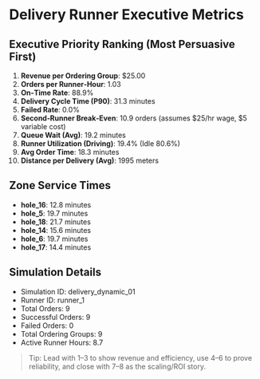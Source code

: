 # Delivery Runner Executive Metrics

## Executive Priority Ranking (Most Persuasive First)
1. **Revenue per Ordering Group**: $25.00
2. **Orders per Runner‑Hour**: 1.03
3. **On‑Time Rate**: 88.9%
4. **Delivery Cycle Time (P90)**: 31.3 minutes
5. **Failed Rate**: 0.0%
6. **Second‑Runner Break‑Even**: 10.9 orders (assumes $25/hr wage, $5 variable cost)
7. **Queue Wait (Avg)**: 19.2 minutes
8. **Runner Utilization (Driving)**: 19.4% (Idle 80.6%)
9. **Avg Order Time**: 18.3 minutes
10. **Distance per Delivery (Avg)**: 1995 meters

## Zone Service Times
- **hole_16**: 12.8 minutes
- **hole_5**: 19.7 minutes
- **hole_18**: 21.7 minutes
- **hole_14**: 15.6 minutes
- **hole_6**: 19.7 minutes
- **hole_17**: 14.4 minutes


## Simulation Details
- Simulation ID: delivery_dynamic_01
- Runner ID: runner_1
- Total Orders: 9
- Successful Orders: 9
- Failed Orders: 0
- Total Ordering Groups: 9
- Active Runner Hours: 8.7

> Tip: Lead with 1–3 to show revenue and efficiency, use 4–6 to prove reliability, and close with 7–8 as the scaling/ROI story.
